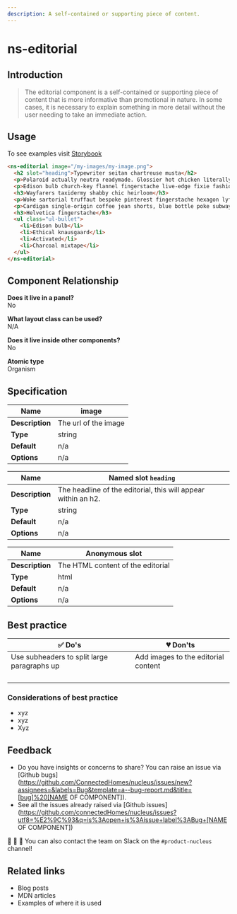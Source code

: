 ```yaml
---
description: A self-contained or supporting piece of content.
---
```


# ns-editorial

## Introduction

> The editorial component is a self-contained or supporting piece of content that is more informative than promotional in nature. In some cases, it is necessary to explain something in more detail without the user needing to take an immediate action.


## Usage

To see examples visit [Storybook](https://nucleus.bgdigital.xyz/demo/index.html?path=/story/ns-editorial--editorial)

```html
<ns-editorial image="/my-images/my-image.png">
  <h2 slot="heading">Typewriter seitan chartreuse musta</h2>
  <p>Polaroid actually neutra readymade. Glossier hot chicken literally vegan, hoodie artisan sustainable forage lyft gentrify bespoke vinyl.</p>
  <p>Edison bulb church-key flannel fingerstache live-edge fixie fashion axe slow-carb stumptown locavore ethical knausgaard activated charcoal mixtape pork belly.</p>
  <h3>Wayfarers taxidermy shabby chic heirloom</h3>
  <p>Woke sartorial truffaut bespoke pinterest fingerstache hexagon lyft green juice bushwick sustainable you probably haven't heard of them irony.</p>
  <p>Cardigan single-origin coffee jean shorts, blue bottle poke subway tile farm-to-table.</p>
  <h3>Helvetica fingerstache</h3>
  <ul class="ul-bullet">
    <li>Edison bulb</li>
    <li>Ethical knausgaard</li>
    <li>Activated</li>
    <li>Charcoal mixtape</li>
  </ul>
</ns-editorial>
```

## Component Relationship

**Does it live in a panel?**  
No

**What layout class can be used?**  
N/A

**Does it live inside other components?**  
No

**Atomic type**  
Organism

## Specification

| **Name**| image |
| ----------- | ------------------------------- |
| **Description** | The url of the image |
| **Type**        | string |
| **Default**     | n/a |
| **Options**     | n/a |

| **Name**| Named slot `heading` |
| ----------- | ------------------------------- |
| **Description** | The headline of the editorial, this will appear within an h2. |
| **Type**        | string |
| **Default**     | n/a |
| **Options**     | n/a |

| **Name**| Anonymous slot |
| ----------- | ------------------------------- |
| **Description** | The HTML content of the editorial |
| **Type**        | html |
| **Default**     | n/a |
| **Options**     | n/a |


## Best practice

| ✅ Do's | 💔 Don'ts |
| ------ | -------- |
| Use subheaders to split large paragraphs up | Add images to the editorial content |
|        |          |
|        |          |
|        |          |
|        |          |

### Considerations of best practice

- xyz
- xyz
- Xyz

## Feedback

- Do you have insights or concerns to share? You can raise an issue via [Github bugs](https://github.com/ConnectedHomes/nucleus/issues/new?assignees=&labels=Bug&template=a--bug-report.md&title=[bug]%20[NAME OF COMPONENT]).
- See all the issues already raised via [Github issues](https://github.com/connectedHomes/nucleus/issues?utf8=%E2%9C%93&q=is%3Aopen+is%3Aissue+label%3ABug+[NAME OF COMPONENT])

💩 🎉 🦄 You can also contact the team on Slack on the `#product-nucleus` channel!

## Related links
- Blog posts
- MDN articles
- Examples of where it is used
